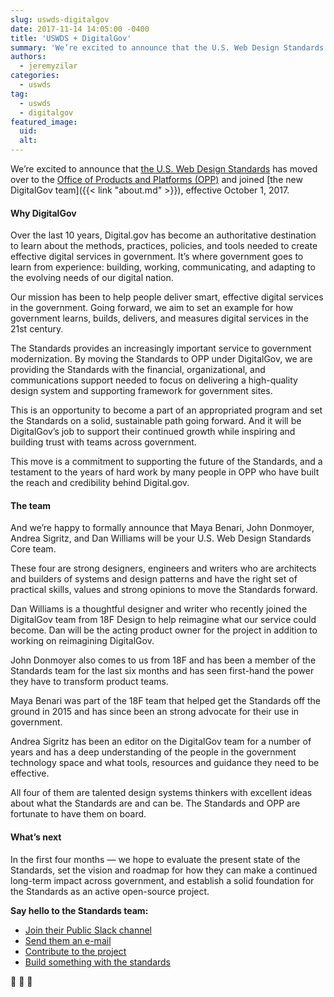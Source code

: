 ```yaml
---
slug: uswds-digitalgov
date: 2017-11-14 14:05:00 -0400
title: 'USWDS + DigitalGov'
summary: 'We’re excited to announce that the U.S. Web Design Standards team has moved over to OPP and joined the DigitalGov team.'
authors:
  - jeremyzilar
categories:
  - uswds
tag:
  - uswds
  - digitalgov
featured_image:
  uid:
  alt:
---
```


We’re excited to announce that [the U.S. Web Design Standards][18a73fb9] has moved over to the [Office of Products and Platforms (OPP)][3f7dfc99] and joined [the new DigitalGov team]({{< link "about.md" >}}), effective October 1, 2017.

  [18a73fb9]: https://standards.usa.gov/ "The U.S. Web Design Standards"
  [3f7dfc99]: https://www.gsa.gov/about-us/organization/federal-acquisition-service/technology-transformation-services/office-of-products-and-programs "Office of Products and Platforms (OPP)"


#### Why DigitalGov
Over the last 10 years, Digital.gov has become an authoritative destination to learn about the methods, practices, policies, and tools needed to create effective digital services in government. It’s where government goes to learn from experience: building, working, communicating, and adapting to the evolving needs of our digital nation.

Our mission has been to help people deliver smart, effective digital services in the government. Going forward, we aim to set an example for how government learns, builds, delivers, and measures digital services in the 21st century.

The Standards provides an increasingly important service to government modernization. By moving the Standards to OPP under DigitalGov, we are providing the Standards with the financial, organizational, and communications support needed to focus on delivering a high-quality design system and supporting framework for government sites.

This is an opportunity to become a part of an appropriated program and set the Standards on a solid, sustainable path going forward. And it will be DigitalGov’s job to support their continued growth while inspiring and building trust with teams across government.

This move is a commitment to supporting the future of the Standards, and a testament to the years of hard work by many people in OPP who have built the reach and credibility behind Digital.gov.

#### The team
And we’re happy to formally announce that Maya Benari, John Donmoyer, Andrea Sigritz, and Dan Williams will be your U.S. Web Design Standards Core team.

These four are strong designers, engineers and writers who are architects and builders of systems and design patterns and have the right set of practical skills, values and strong opinions to move the Standards forward.

Dan Williams is a thoughtful designer and writer who recently joined the DigitalGov team from 18F Design to help reimagine what our service could become. Dan will be the acting product owner for the project in addition to working on reimagining DigitalGov.

John Donmoyer also comes to us from 18F and has been a member of the Standards team for the last six months and has seen first-hand the power they have to transform product teams.

Maya Benari was part of the 18F team that helped get the Standards off the ground in 2015 and has since been an strong advocate for their use in government.

Andrea Sigritz has been an editor on the DigitalGov team for a number of years and has a deep understanding of the people in the government technology space and what tools, resources and guidance they need to be effective.

All four of them are talented design systems thinkers with excellent ideas about what the Standards are and can be. The Standards and OPP are fortunate to have them on board.

#### What’s next
In the first four months — we hope to evaluate the present state of the Standards, set the vision and roadmap for how they can make a continued long-term impact across government, and establish a solid foundation for the Standards as an active open-source project.

**Say hello to the Standards team:**
- [Join their Public Slack channel](https://chat.18f.gov/)
- [Send them an e-mail](mailto:uswebdesignstandards@gsa.gov)
- [Contribute to the project](https://github.com/18F/web-design-standards/issues)
- [Build something with the standards](https://standards.usa.gov/)

:clap: :clap: :clap:
